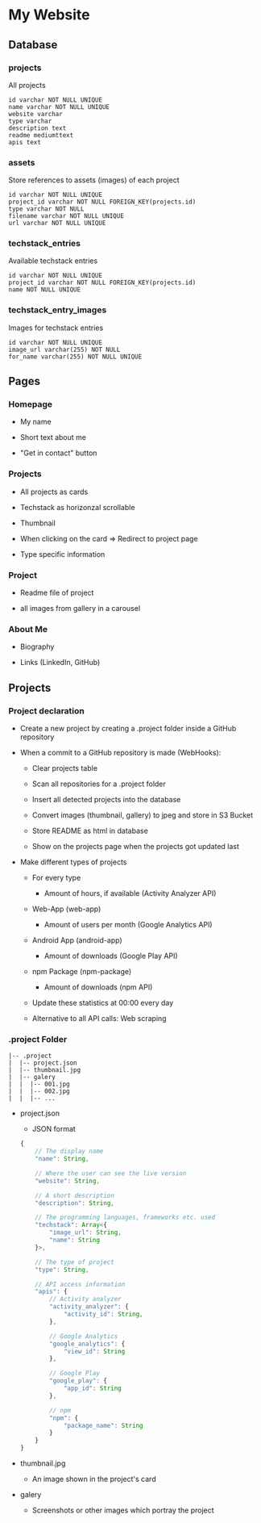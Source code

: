 # My Website

## Database

### projects

All projects

```
id varchar NOT NULL UNIQUE
name varchar NOT NULL UNIQUE
website varchar
type varchar
description text
readme mediumttext
apis text
```

### assets

Store references to assets (images) of each project

```
id varchar NOT NULL UNIQUE
project_id varchar NOT NULL FOREIGN_KEY(projects.id)
type varchar NOT NULL
filename varchar NOT NULL UNIQUE
url varchar NOT NULL UNIQUE
```

### techstack_entries

Available techstack entries

```
id varchar NOT NULL UNIQUE
project_id varchar NOT NULL FOREIGN_KEY(projects.id)
name NOT NULL UNIQUE
```

### techstack_entry_images

Images for techstack entries

```
id varchar NOT NULL UNIQUE
image_url varchar(255) NOT NULL
for_name varchar(255) NOT NULL UNIQUE
```

## Pages

### Homepage

* My name

* Short text about me

* "Get in contact" button

### Projects

* All projects as cards

* Techstack as horizonzal scrollable

* Thumbnail

* When clicking on the card => Redirect to project page

* Type specific information

### Project

* Readme file of project

* all images from gallery in a carousel

### About Me

* Biography

* Links (LinkedIn, GitHub)

## Projects

### Project declaration

* Create a new project by creating a .project folder inside a GitHub repository

* When a commit to a GitHub repository is made (WebHooks):
    * Clear projects table
    * Scan all repositories for a .project folder
    * Insert all detected projects into the database
    * Convert images (thumbnail, gallery) to jpeg and store in S3 Bucket
    * Store README as html in database

    * Show on the projects page when the projects got updated last

* Make different types of projects
    * For every type
        * Amount of hours, if available (Activity Analyzer API)

    * Web-App (web-app)
        * Amount of users per month (Google Analytics API)

    * Android App (android-app)
        * Amount of downloads (Google Play API)

    * npm Package (npm-package)
        * Amount of downloads (npm API)

    * Update these statistics at 00:00 every day
    * Alternative to all API calls: Web scraping

### .project Folder

```
|-- .project
|  |-- project.json
|  |-- thumbnail.jpg
|  |-- galery
|  |  |-- 001.jpg
|  |  |-- 002.jpg
|  |  |-- ...
```

* project.json
    * JSON format

    ```js
    {
        // The display name
        "name": String,

        // Where the user can see the live version
        "website": String,

        // A short description
        "description": String,

        // The programming languages, frameworks etc. used
        "techstack": Array<{
            "image_url": String,
            "name": String
        }>,

        // The type of project
        "type": String,

        // API access information
        "apis": {
            // Activity analyzer
            "activity_analyzer": {
                "activity_id": String,
            },

            // Google Analytics
            "google_analytics": {
                "view_id": String
            },

            // Google Play
            "google_play": {
                "app_id": String
            },

            // npm
            "npm": {
                "package_name": String
            }
        }
    }
    ```

* thumbnail.jpg
    * An image shown in the project's card

* galery
    * Screenshots or other images which portray the project
